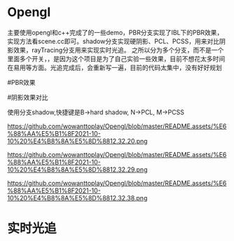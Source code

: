 # Opengl
主要使用opengl和c++完成了的一些demo，PBR分支实现了IBL下的PBR效果，实现方法看scene.cc即可。shadow分支实现硬阴影、PCL、PCSS，用来对比阴影效果，rayTracing分支用来实现实时光追。
之所以分为多个分支，而不是一个里面多个开关，，是因为这个项目是为了自己实验一些效果，目前不想花太多时间在易用等方面。光追完成后，会重新写一遍，目前的代码太集中，没有好好规划

#PBR效果



#阴影效果对比

使用分支shadow,快捷键是B->hard shadow, N->PCL, M->PCSS

https://github.com/wowanttoplay/Opengl/blob/master/README.assets/%E6%88%AA%E5%B1%8F2021-10-10%20%E4%B8%8A%E5%8D%8812.32.20.png

https://github.com/wowanttoplay/Opengl/blob/master/README.assets/%E6%88%AA%E5%B1%8F2021-10-10%20%E4%B8%8A%E5%8D%8812.32.29.png

https://github.com/wowanttoplay/Opengl/blob/master/README.assets/%E6%88%AA%E5%B1%8F2021-10-10%20%E4%B8%8A%E5%8D%8812.32.38.png

# 实时光追

